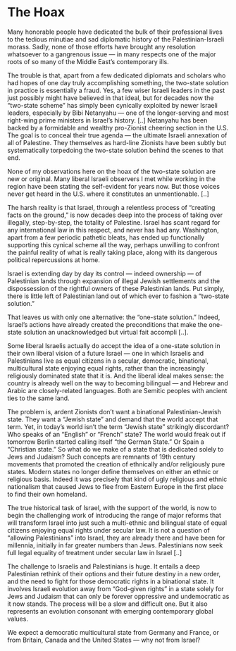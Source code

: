 # The Hoax

Many honorable people have dedicated the bulk of their professional lives to the tedious minutiae and sad diplomatic history of the Palestinian-Israeli morass. Sadly, none of those efforts have brought any resolution whatsoever to a gangrenous issue ― in many respects one of the major roots of so many of the Middle East’s contemporary ills.

The trouble is that, apart from a few dedicated diplomats and scholars who had hopes of one day truly accomplishing something, the two-state solution in practice is essentially a fraud. Yes, a few wiser Israeli leaders in the past just possibly might have believed in that ideal, but for decades now the “two-state scheme” has simply been cynically exploited by newer Israeli leaders, especially by Bibi Netanyahu ― one of the longer-serving and most right-wing prime ministers in Israel’s history. [..] Netanyahu has been backed by a formidable and wealthy pro-Zionist cheering section in the U.S. The goal is to conceal their true agenda ― the ultimate Israeli annexation of all of Palestine. They themselves as hard-line Zionists have been subtly but systematically torpedoing the two-state solution behind the scenes to that end.

None of my observations here on the hoax of the two-state solution are new or original. Many liberal Israeli observers I met while working in the region have been stating the self-evident for years now. But those voices never get heard in the U.S. where it constitutes an unmentionable. [..]

The harsh reality is that Israel, through a relentless process of “creating facts on the ground,” is now decades deep into the process of taking over illegally, step-by-step, the totality of Palestine. Israel has scant regard for any international law in this respect, and never has had any. Washington, apart from a few periodic pathetic bleats, has ended up functionally supporting this cynical scheme all the way, perhaps unwilling to confront the painful reality of what is really taking place, along with its dangerous political repercussions at home.

Israel is extending day by day its control ― indeed ownership ― of Palestinian lands through expansion of illegal Jewish settlements and the dispossession of the rightful owners of these Palestinian lands. Put simply, there is little left of Palestinian land out of which ever to fashion a “two-state solution.”

That leaves us with only one alternative: the “one-state solution.” Indeed, Israel’s actions have already created the preconditions that make the one-state solution an unacknowledged but virtual fait accompli [..].

Some liberal Israelis actually do accept the idea of a one-state solution in their own liberal vision of a future Israel ― one in which Israelis and Palestinians live as equal citizens in a secular, democratic, binational, multicultural state enjoying equal rights, rather than the increasingly religiously dominated state that it is. And the liberal ideal makes sense: the country is already well on the way to becoming bilingual ― and Hebrew and Arabic are closely-related languages. Both are Semitic peoples with ancient ties to the same land.

The problem is, ardent Zionists don’t want a binational Palestinian-Jewish state. They want a “Jewish state” and demand that the world accept that term. Yet, in today’s world isn’t the term “Jewish state” strikingly discordant? Who speaks of an “English” or “French” state? The world would freak out if tomorrow Berlin started calling itself “the German State.” Or Spain a “Christian state.” So what do we make of a state that is dedicated solely to Jews and Judaism? Such concepts are remnants of 19th century movements that promoted the creation of ethnically and/or religiously pure states. Modern states no longer define themselves on either an ethnic or religious basis. Indeed it was precisely that kind of ugly religious and ethnic nationalism that caused Jews to flee from Eastern Europe in the first place to find their own homeland.

The true historical task of Israel, with the support of the world, is now to begin the challenging work of introducing the range of major reforms that will transform Israel into just such a multi-ethnic and bilingual state of equal citizens enjoying equal rights under secular law. It is not a question of “allowing Palestinians” into Israel, they are already there and have been for millennia, initially in far greater numbers than Jews. Palestinians now seek full legal equality of treatment under secular law in Israel [..]

The challenge to Israelis and Palestinians is huge. It entails a deep Palestinian rethink of their options and their future destiny in a new order, and the need to fight for those democratic rights in a binational state. It involves Israeli evolution away from “God-given rights” in a state solely for Jews and Judaism that can only be forever oppressive and undemocratic as it now stands. The process will be a slow and difficult one. But it also represents an evolution consonant with emerging contemporary global values.

We expect a democratic multicultural state from Germany and France, or from Britain, Canada and the United States ― why not from Israel?














